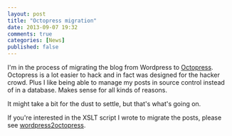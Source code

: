 ```yaml
---
layout: post
title: "Octopress migration"
date: 2013-09-07 19:32
comments: true
categories: [News]
published: false
---
```


I'm in the process of migrating the blog from Wordpress to [Octopress](http://octopress.org/). Octopress is a lot easier to hack and in fact was designed for the hacker crowd. Plus I like being able to manage my posts in source control instead of in a database. Makes sense for all kinds of reasons.

It might take a bit for the dust to settle, but that's what's going on.

If you're interested in the XSLT script I wrote to migrate the posts, please see [wordpress2octopress](https://github.com/williewheeler/wordpress2octopress).
